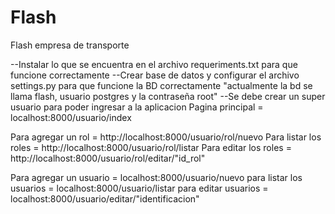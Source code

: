# Flash
Flash empresa de transporte

--Instalar lo que se encuentra en el archivo requeriments.txt para que funcione correctamente
--Crear base de datos y configurar el archivo settings.py para que funcione la BD correctamente "actualmente la bd se llama flash, usuario postgres y la contraseña root"
--Se debe crear un super usuario para poder ingresar a la aplicacion
Pagina principal =  localhost:8000/usuario/index

Para agregar un rol = http://localhost:8000/usuario/rol/nuevo
Para listar los roles = http://localhost:8000/usuario/rol/listar
Para editar los roles = http://localhost:8000/usuario/rol/editar/"id_rol"

Para agregar un usuario = localhost:8000/usuario/nuevo
para listar los usuarios = localhost:8000/usuario/listar
para editar usuarios = localhost:8000/usuario/editar/"identificacion"
